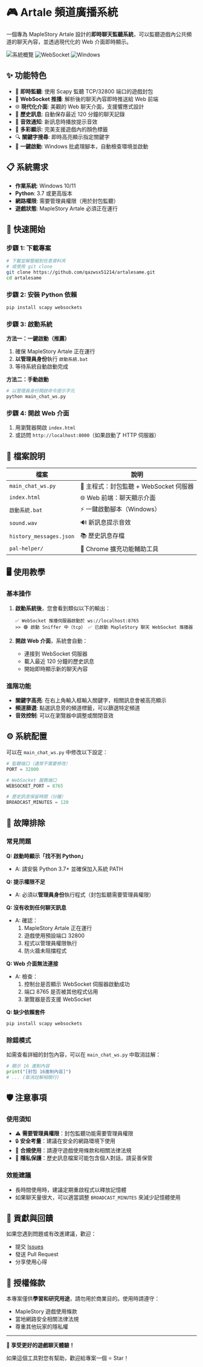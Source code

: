 # 🎮 Artale 頻道廣播系統

一個專為 MapleStory Artale 設計的**即時聊天監聽系統**，可以監聽遊戲內公共頻道的聊天內容，並透過現代化的 Web 介面即時顯示。

![系統概覽](https://img.shields.io/badge/Python-3.7+-blue) ![WebSocket](https://img.shields.io/badge/WebSocket-即時推播-green) ![Windows](https://img.shields.io/badge/Platform-Windows-lightgrey)

## ✨ 功能特色

- 🔴 **即時監聽**: 使用 Scapy 監聽 TCP/32800 端口的遊戲封包
- 📡 **WebSocket 推播**: 解析後的聊天內容即時推送給 Web 前端
- 🌐 **現代化介面**: 美觀的 Web 聊天介面，支援響應式設計
- 💾 **歷史訊息**: 自動保存最近 120 分鐘的聊天記錄
- 🎵 **音效通知**: 新訊息時播放提示音效
- 🎨 **多彩顯示**: 完美支援遊戲內的顏色標籤
- 🔍 **關鍵字搜尋**: 即時高亮顯示指定關鍵字
- 🔧 **一鍵啟動**: Windows 批處理腳本，自動檢查環境並啟動

## 📋 系統需求

- **作業系統**: Windows 10/11
- **Python**: 3.7 或更高版本
- **網路權限**: 需要管理員權限（用於封包監聽）
- **遊戲狀態**: MapleStory Artale 必須正在運行

## 🚀 快速開始

### 步驟 1: 下載專案
```bash
# 下載並解壓縮到任意資料夾
# 或使用 git clone
git clone https://github.com/qazwsx51214/artalesame.git
cd artalesame
```

### 步驟 2: 安裝 Python 依賴
```bash
pip install scapy websockets
```

### 步驟 3: 啟動系統

**方法一：一鍵啟動（推薦）**
1. 確保 MapleStory Artale 正在運行
2. **以管理員身份**執行 `啟動系統.bat`
3. 等待系統自動啟動完成

**方法二：手動啟動**
```bash
# 以管理員身份開啟命令提示字元
python main_chat_ws.py
```

### 步驟 4: 開啟 Web 介面
1. 用瀏覽器開啟 `index.html`
2. 或訪問 `http://localhost:8000`（如果啟動了 HTTP 伺服器）

## 📁 檔案說明

| 檔案 | 說明 |
|------|------|
| `main_chat_ws.py` | 🐍 主程式：封包監聽 + WebSocket 伺服器 |
| `index.html` | 🌐 Web 前端：聊天顯示介面 |
| `啟動系統.bat` | ⚡ 一鍵啟動腳本（Windows） |
| `sound.wav` | 🔊 新訊息提示音效 |
| `history_messages.json` | 📚 歷史訊息存檔 |
| `pal-helper/` | 🔧 Chrome 擴充功能輔助工具 |

## 🖥️ 使用教學

### 基本操作
1. **啟動系統後**，您會看到類似以下的輸出：
   ```
   ✅ WebSocket 推播伺服器啟動於 ws://localhost:8765
   >> 🟢 啟動 Sniffer 中（tcp） ✅ 已啟動 MapleStory 聊天 WebSocket 推播器
   ```

2. **開啟 Web 介面**，系統會自動：
   - 連接到 WebSocket 伺服器
   - 載入最近 120 分鐘的歷史訊息
   - 開始即時顯示新的聊天內容

### 進階功能
- **關鍵字高亮**: 在右上角輸入框輸入關鍵字，相關訊息會被高亮顯示
- **頻道篩選**: 點選訊息旁的頻道標籤，可以篩選特定頻道
- **音效控制**: 可以在瀏覽器中調整或關閉音效

## ⚙️ 系統配置

可以在 `main_chat_ws.py` 中修改以下設定：

```python
# 監聽端口（通常不需要修改）
PORT = 32800

# WebSocket 服務端口
WEBSOCKET_PORT = 8765

# 歷史訊息保留時間（分鐘）
BROADCAST_MINUTES = 120
```

## 🔧 故障排除

### 常見問題

**Q: 啟動時顯示「找不到 Python」**
- A: 請安裝 Python 3.7+ 並確保加入系統 PATH

**Q: 提示權限不足**
- A: 必須以**管理員身份**執行程式（封包監聽需要管理員權限）

**Q: 沒有收到任何聊天訊息**
- A: 確認：
  1. MapleStory Artale 正在運行
  2. 遊戲使用預設端口 32800
  3. 程式以管理員權限執行
  4. 防火牆未阻擋程式

**Q: Web 介面無法連接**
- A: 檢查：
  1. 控制台是否顯示 WebSocket 伺服器啟動成功
  2. 端口 8765 是否被其他程式佔用
  3. 瀏覽器是否支援 WebSocket

**Q: 缺少依賴套件**
```bash
pip install scapy websockets
```

### 除錯模式
如需查看詳細的封包內容，可以在 `main_chat_ws.py` 中取消註解：
```python
# 顯示 16 進制內容
print("[封包 16進制內容]")
# ... (取消註解相關行)
```

## 🛡️ 注意事項

### 使用須知
- ⚠️ **需要管理員權限**：封包監聽功能需要管理員權限
- 🔒 **安全考量**：建議在安全的網路環境下使用
- 📜 **合規使用**：請遵守遊戲使用條款和相關法律法規
- 💾 **隱私保護**：歷史訊息檔案可能包含個人對話，請妥善保管

### 效能建議
- 長時間使用時，建議定期重啟程式以釋放記憶體
- 如果聊天量很大，可以適當調整 `BROADCAST_MINUTES` 來減少記憶體使用

## 🤝 貢獻與回饋

如果您遇到問題或有改進建議，歡迎：
- 提交 [Issues](https://github.com/qazwsx51214/artalesame/issues)
- 發送 Pull Request
- 分享使用心得

## 📄 授權條款

本專案僅供**學習和研究用途**，請勿用於商業目的。使用時請遵守：
- MapleStory 遊戲使用條款
- 當地網路安全相關法律法規
- 尊重其他玩家的隱私權

---

**🎯 享受更好的遊戲聊天體驗！**

如果這個工具對您有幫助，歡迎給專案一個 ⭐ Star！ 